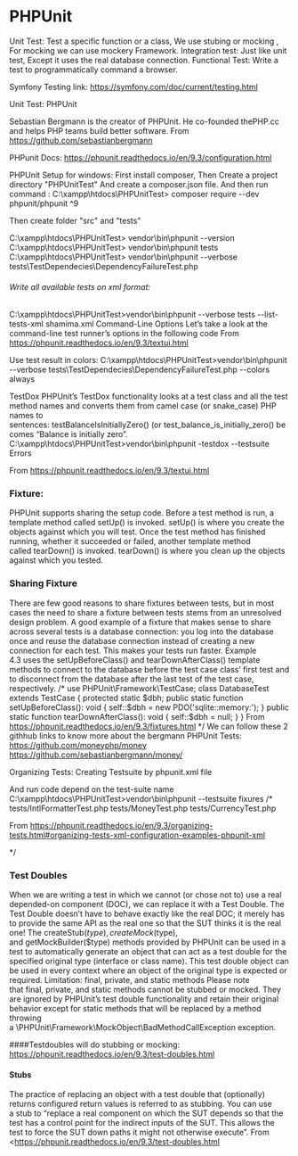 # PHPUnit
Unit Test: Test a specific function or a class, We use stubing or mocking , For mocking we can use mockery Framework.
Integration test:  Just like unit test, Except it uses the real database connection.
Functional Test: Write a test to programmatically command a browser.

Symfony Testing link: 
https://symfony.com/doc/current/testing.html


Unit Test:  PHPUnit

Sebastian Bergmann is the creator of PHPUnit. He co-founded thePHP.cc and helps PHP teams build better software.
From <https://github.com/sebastianbergmann> 

PHPunit Docs:
https://phpunit.readthedocs.io/en/9.3/configuration.html

PHPUnit Setup for windows:
First install composer, Then Create a project directory "PHPUnitTest"
And create a composer.json file.
And then run command :
C:\xampp\htdocs\PHPUnitTest> composer require --dev phpunit/phpunit ^9

Then create folder "src" and "tests"

C:\xampp\htdocs\PHPUnitTest>  vendor\bin\phpunit --version
C:\xampp\htdocs\PHPUnitTest>  vendor\bin\phpunit tests
C:\xampp\htdocs\PHPUnitTest>  vendor\bin\phpunit --verbose tests\TestDependecies\DependencyFailureTest.php

###### Write all available tests on xml format:
C:\xampp\htdocs\PHPUnitTest>vendor\bin\phpunit --verbose  tests  --list-tests-xml shamima.xml
Command-Line Options
Let’s take a look at the command-line test runner’s options in the following code
From <https://phpunit.readthedocs.io/en/9.3/textui.html> 

Use test result in colors:
C:\xampp\htdocs\PHPUnitTest>vendor\bin\phpunit --verbose  tests\TestDependecies\DependencyFailureTest.php --colors always

TestDox
PHPUnit’s TestDox functionality looks at a test class and all the test method names and converts them from camel case (or snake_case) PHP names to sentences: testBalanceIsInitiallyZero() (or test_balance_is_initially_zero() becomes “Balance is initially zero”. 
C:\xampp\htdocs\PHPUnitTest>vendor\bin\phpunit  -testdox --testsuite Errors

From <https://phpunit.readthedocs.io/en/9.3/textui.html> 


### Fixture:
PHPUnit supports sharing the setup code. Before a test method is run, a template method called setUp() is invoked. setUp() is where you create the objects against which you will test. Once the test method has finished running, whether it succeeded or failed, another template method called tearDown() is invoked. tearDown() is where you clean up the objects against which you tested.

### Sharing Fixture
There are few good reasons to share fixtures between tests, but in most cases the need to share a fixture between tests stems from an unresolved design problem.
A good example of a fixture that makes sense to share across several tests is a database connection: you log into the database once and reuse the database connection instead of creating a new connection for each test. This makes your tests run faster.
Example 4.3 uses the setUpBeforeClass() and tearDownAfterClass() template methods to connect to the database before the test case class’ first test and to disconnect from the database after the last test of the test case, respectively.
/* 
use PHPUnit\Framework\TestCase;
class DatabaseTest extends TestCase
{
    protected static $dbh;
public static function setUpBeforeClass(): void
    {
        self::$dbh = new PDO('sqlite::memory:');
    }
public static function tearDownAfterClass(): void
    {
        self::$dbh = null;
    }
}
From <https://phpunit.readthedocs.io/en/9.3/fixtures.html> 
*/
We can follow these 2 githhub links to know more about the bergmann PHPUnit Tests:
https://github.com/moneyphp/money
https://github.com/sebastianbergmann/money/

Organizing Tests:
Creating Testsuite by phpunit.xml file

And run code depend on the test-suite name
C:\xampp\htdocs\PHPUnitTest>vendor\bin\phpunit  --testsuite fixures
/*
<phpunit bootstrap="src/autoload.php">
  <testsuites>
    <testsuite name="money">
      <file>tests/IntlFormatterTest.php</file>
      <file>tests/MoneyTest.php</file>
      <file>tests/CurrencyTest.php</file>
    </testsuite>
  </testsuites>
</phpunit>

From <https://phpunit.readthedocs.io/en/9.3/organizing-tests.html#organizing-tests-xml-configuration-examples-phpunit-xml> 

*/

### Test Doubles
When we are writing a test in which we cannot (or chose not to) use a real depended-on component (DOC), we can replace it with a Test Double. The Test Double doesn’t have to behave exactly like the real DOC; it merely has to provide the same API as the real one so that the SUT thinks it is the real one!
The createStub($type), createMock($type), and getMockBuilder($type) methods provided by PHPUnit can be used in a test to automatically generate an object that can act as a test double for the specified original type (interface or class name). This test double object can be used in every context where an object of the original type is expected or required.
Limitation: final, private, and static methods
Please note that final, private, and static methods cannot be stubbed or mocked. They are ignored by PHPUnit’s test double functionality and retain their original behavior except for static methods that will be replaced by a method throwing a \PHPUnit\Framework\MockObject\BadMethodCallException exception.

####Testdoubles will do stubbing or mocking:
https://phpunit.readthedocs.io/en/9.3/test-doubles.html
#### Stubs
The practice of replacing an object with a test double that (optionally) returns configured return values is referred to as stubbing. You can use a stub to “replace a real component on which the SUT depends so that the test has a control point for the indirect inputs of the SUT. This allows the test to force the SUT down paths it might not otherwise execute”.
From <https://phpunit.readthedocs.io/en/9.3/test-doubles.html
